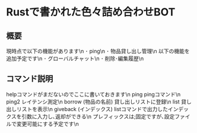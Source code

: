 # Rustで書かれた色々詰め合わせBOT
## 概要
現時点で以下の機能があります\n
･ ping\n
･ 物品貸し出し管理\n
以下の機能を追加予定です\n
･ グローバルチャット\n
･ 削除･編集履歴\n

## コマンド説明
helpコマンドがまだないのでここに書いておきます\n
ping pingコマンド\n
ping2 レイテンシ測定\n
borrow (物品の名前) 貸し出しリストに登録\n
list 貸し出しリストを表示\n
giveback (インデックス) listコマンドで出力したインデックスを引数に入力し､返却ができる\n
プレフィックスは;固定ですが､設定ファイルで変更可能にする予定です\n